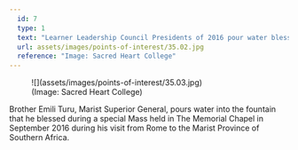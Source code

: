 ```yaml
---
  id: 7
  type: 1
  text: "Learner Leadership Council Presidents of 2016 pour water blessed during the Jubilee celebrations at St David’s College, Inanda, into the fountain symbolising the contribution of Sacred Heart College to the establishment of their school 75 years prior. "
  url: assets/images/points-of-interest/35.02.jpg
  reference: "Image: Sacred Heart College"
---
```

<figure>![](assets/images/points-of-interest/35.03.jpg)
  <figcaption> (Image: Sacred Heart College)</figcaption>
</figure>

Brother Emili Turu, Marist Superior General, pours water into the fountain that he blessed during a special Mass held in The Memorial Chapel in September 2016 during his visit from Rome to the Marist Province of Southern Africa. 
